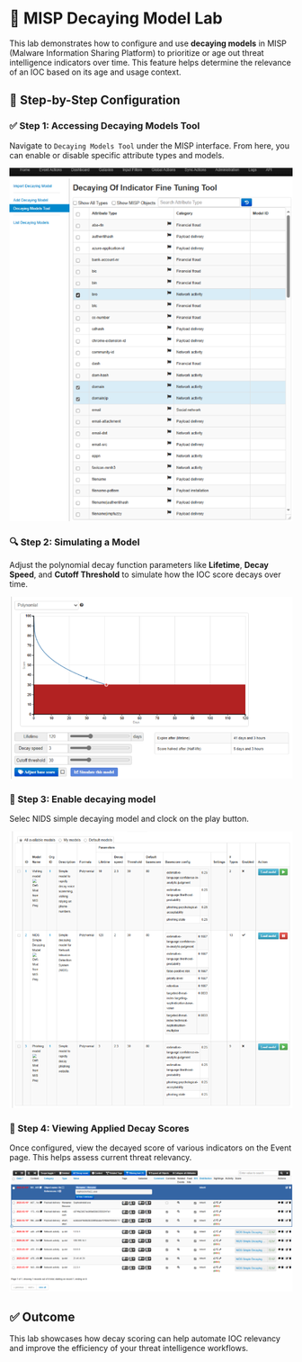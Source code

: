 
# 🧠 MISP Decaying Model Lab

This lab demonstrates how to configure and use **decaying models** in MISP (Malware Information Sharing Platform) to prioritize or age out threat intelligence indicators over time. This feature helps determine the relevance of an IOC based on its age and usage context.

## 🔧 Step-by-Step Configuration

### ✅ Step 1: Accessing Decaying Models Tool
Navigate to `Decaying Models Tool` under the MISP interface. From here, you can enable or disable specific attribute types and models.

![Decaying Models Tool](screenshots/misp-decayingmodel.png)

### 🔍 Step 2: Simulating a Model
Adjust the polynomial decay function parameters like **Lifetime**, **Decay Speed**, and **Cutoff Threshold** to simulate how the IOC score decays over time.

![Decay Curve Simulation](screenshots/misp-polynomial.png)

### 🧩 Step 3: Enable decaying model 
Selec NIDS simple decaying model and clock on the play button.

![Available Decaying Models](screenshots/misp-enable-decaying.png)

### 🔬 Step 4: Viewing Applied Decay Scores
Once configured, view the decayed score of various indicators on the Event page. This helps assess current threat relevancy.

![Decay Scores in Events](screenshots/misp-decaying-result.png)


## ✅ Outcome
This lab showcases how decay scoring can help automate IOC relevancy and improve the efficiency of your threat intelligence workflows.
